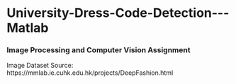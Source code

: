 # University-Dress-Code-Detection---Matlab
<h3>Image Processing and Computer Vision Assignment</h3>
<p>Image Dataset Source: https://mmlab.ie.cuhk.edu.hk/projects/DeepFashion.html</p>
